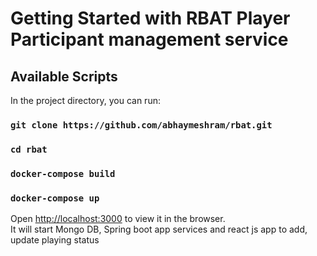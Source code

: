 # Getting Started with RBAT Player Participant management service


## Available Scripts

In the project directory, you can run:
### `git clone https://github.com/abhaymeshram/rbat.git`
### `cd rbat`
### `docker-compose build`
### `docker-compose up`

Open [http://localhost:3000](http://localhost:3000) to view it in the browser.\
It will start Mongo DB, Spring boot app services and react js app to add, update playing status
